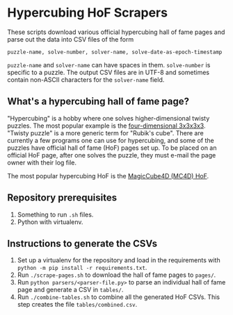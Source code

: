 # Hypercubing HoF Scrapers

These scripts download various official hypercubing hall of fame pages
and parse out the data into CSV files of the form

```
puzzle-name, solve-number, solver-name, solve-date-as-epoch-timestamp
```

`puzzle-name` and `solver-name` can have spaces in them. 
`solve-number` is specific to a puzzle.
The output CSV files are in UTF-8 and sometimes contain 
non-ASCII characters for the `solver-name` field.

## What's a hypercubing hall of fame page?

"Hypercubing" is a hobby where one solves higher-dimensional 
twisty puzzles. The most popular example is the [four-dimensional
3x3x3x3](https://superliminal.com/cube/cube.htm).
"Twisty puzzle" is a more generic term for "Rubik's cube".
There are currently a few programs one can use for hypercubing,
and some of the puzzles have official hall of fame (HoF) pages set up.
To be placed on an official HoF page, after one solves the puzzle,
they must e-mail the page owner with their log file.

The most popular hypercubing HoF is the 
[MagicCube4D (MC4D) HoF](https://superliminal.com/cube/halloffame.htm).

## Repository prerequisites

1. Something to run `.sh` files.
2. Python with virtualenv.

## Instructions to generate the CSVs

1. Set up a virtualenv for the repository and load in the requirements 
with `python -m pip install -r requirements.txt`.
2. Run `./scrape-pages.sh` to download the hall of fame pages to `pages/`.
3. Run `python parsers/<parser-file.py>` to parse an individual 
hall of fame page and generate a CSV in `tables/`.
4. Run `./combine-tables.sh` to combine all the generated HoF CSVs.
This step creates the file `tables/combined.csv`.
